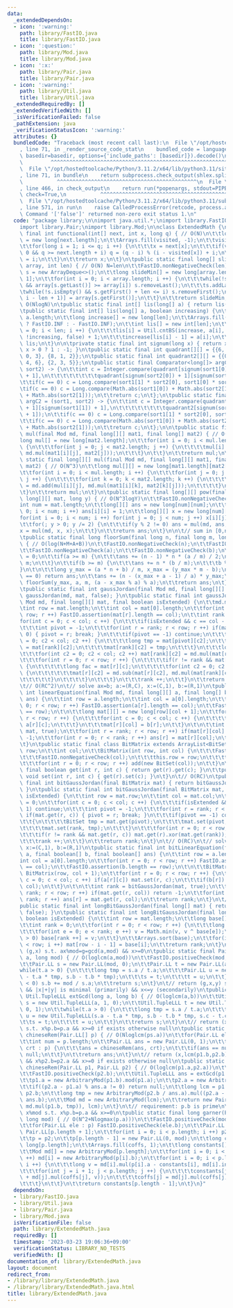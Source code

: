 ```yaml
---
data:
  _extendedDependsOn:
  - icon: ':warning:'
    path: library/FastIO.java
    title: library/FastIO.java
  - icon: ':question:'
    path: library/Mod.java
    title: library/Mod.java
  - icon: ':x:'
    path: library/Pair.java
    title: library/Pair.java
  - icon: ':warning:'
    path: library/Util.java
    title: library/Util.java
  _extendedRequiredBy: []
  _extendedVerifiedWith: []
  _isVerificationFailed: false
  _pathExtension: java
  _verificationStatusIcon: ':warning:'
  attributes: {}
  bundledCode: "Traceback (most recent call last):\n  File \"/opt/hostedtoolcache/Python/3.11.2/x64/lib/python3.11/site-packages/onlinejudge_verify/documentation/build.py\"\
    , line 71, in _render_source_code_stat\n    bundled_code = language.bundle(stat.path,\
    \ basedir=basedir, options={'include_paths': [basedir]}).decode()\n          \
    \         ^^^^^^^^^^^^^^^^^^^^^^^^^^^^^^^^^^^^^^^^^^^^^^^^^^^^^^^^^^^^^^^^^^^^^^^^^^^^^^^^^\n\
    \  File \"/opt/hostedtoolcache/Python/3.11.2/x64/lib/python3.11/site-packages/onlinejudge_verify/languages/user_defined.py\"\
    , line 71, in bundle\n    return subprocess.check_output(shlex.split(command))\n\
    \           ^^^^^^^^^^^^^^^^^^^^^^^^^^^^^^^^^^^^^^^^^^^^^\n  File \"/opt/hostedtoolcache/Python/3.11.2/x64/lib/python3.11/subprocess.py\"\
    , line 466, in check_output\n    return run(*popenargs, stdout=PIPE, timeout=timeout,\
    \ check=True,\n           ^^^^^^^^^^^^^^^^^^^^^^^^^^^^^^^^^^^^^^^^^^^^^^^^^^^^^^^^^\n\
    \  File \"/opt/hostedtoolcache/Python/3.11.2/x64/lib/python3.11/subprocess.py\"\
    , line 571, in run\n    raise CalledProcessError(retcode, process.args,\nsubprocess.CalledProcessError:\
    \ Command '['false']' returned non-zero exit status 1.\n"
  code: "package library;\n\nimport java.util.*;\nimport library.FastIO;\nimport library.Util;\n\
    import library.Pair;\nimport library.Mod;\n\nclass ExtendedMath {\n\tpublic static\
    \ final int functional(int[] next, int x, long q) { // O(N)\n\t\tlong visited[]\
    \ = new long[next.length];\n\t\tArrays.fill(visited, -1);\n\t\tvisited[x] = 0;\n\
    \t\tfor(long i = 1; i <= q; i ++) {\n\t\t\tx = next[x];\n\t\t\tif(visited[x] >=\
    \ 0 && q >= next.length + i) q = (q - i) % (i - visited[x]) + i;\n\t\t\telse visited[x]\
    \ = i;\n\t\t}\n\t\treturn x;\n\t}\n\tpublic static final long[] slideMin(long[]\
    \ array, int len) { // O(N) N=len\n\t\tFastIO.nonNegativeCheck(len);\n\t\tDeque<Integer>\
    \ s = new ArrayDeque<>();\n\t\tlong slideMin[] = new long[array.length - len +\
    \ 1];\n\t\tfor(int i = 0; i < array.length; i ++) {\n\t\t\twhile(!s.isEmpty()\
    \ && array[s.getLast()] >= array[i]) s.removeLast();\n\t\t\ts.addLast(i);\n\t\t\
    \twhile(!s.isEmpty() && s.getFirst() + len <= i) s.removeFirst();\n\t\t\tslideMin[Math.max(0,\
    \ i - len + 1)] = array[s.getFirst()];\n\t\t}\n\t\treturn slideMin;\n\t}\n\t//\
    \ O(NlogN)\n\tpublic static final int[] lis(long[] a) { return lis(a, true); }\n\
    \tpublic static final int[] lis(long[] a, boolean increasing) {\n\t\tint len =\
    \ a.length;\n\t\tlong increase[] = new long[len];\n\t\tArrays.fill(increase, increasing\
    \ ? FastIO.INF : - FastIO.INF);\n\t\tint lis[] = new int[len];\n\t\tfor(int i\
    \ = 0; i < len; i ++) {\n\t\t\tlis[i] = Util.cntBS(increase, a[i], increasing,\
    \ !increasing, false) + 1;\n\t\t\tincrease[lis[i] - 1] = a[i];\n\t\t}\n\t\treturn\
    \ lis;\n\t}\n\n\tprivate static final int signum(long x) { return x == 0 ? 0 :\
    \ x > 0 ? 1 : -1; }\n\tpublic static final int quadrant[][] = {{6, 5, 4}, {7,\
    \ 0, 3}, {8, 1, 2}};\n\tpublic static final int quadrant2[][] = {{0, 8, 7}, {1,\
    \ 4, 6}, {2, 3, 5}};\n\tpublic static final Comparator<long[]> argC = (sort1,\
    \ sort2) -> {\n\t\tint c = Integer.compare(quadrant[signum(sort1[0]) + 1][signum(sort1[1])\
    \ + 1],\n\t\t\t\t\t\t\t\tquadrant[signum(sort2[0]) + 1][signum(sort2[1]) + 1]);\n\
    \t\tif(c == 0) c = Long.compare(sort1[1] * sort2[0], sort1[0] * sort2[1]);\n\t\
    \tif(c == 0) c = Long.compare(Math.abs(sort1[0]) + Math.abs(sort2[1]), Math.abs(sort2[0])\
    \ + Math.abs(sort2[1]));\n\t\treturn c;\n\t};\n\tpublic static final Comparator<long[]>\
    \ argC2 = (sort1, sort2) -> {\n\t\tint c = Integer.compare(quadrant2[signum(sort1[0])\
    \ + 1][signum(sort1[1]) + 1],\n\t\t\t\t\t\t\t\tquadrant2[signum(sort2[0]) + 1][signum(sort2[1])\
    \ + 1]);\n\t\tif(c == 0) c = Long.compare(sort1[1] * sort2[0], sort1[0] * sort2[1]);\n\
    \t\tif(c == 0) c = Long.compare(Math.abs(sort1[0]) + Math.abs(sort2[1]), Math.abs(sort2[0])\
    \ + Math.abs(sort2[1]));\n\t\treturn c;\n\t};\n\n\tpublic static final long[]\
    \ mul(final Mod md, final long[][] mat1, final long[] mat2) { // O(N^2)\n\t\t\
    long mul[] = new long[mat2.length];\n\t\tfor(int i = 0; i < mul.length; i ++)\
    \ {\n\t\t\tfor(int j = 0; j < mat2.length; j ++) {\n\t\t\t\tmul[i] = md.add(mul[i],\
    \ md.mul(mat1[i][j], mat2[j]));\n\t\t\t}\n\t\t}\n\t\treturn mul;\n\t}\n\tpublic\
    \ static final long[][] mul(final Mod md, final long[][] mat1, final long[][]\
    \ mat2) { // O(N^3)\n\t\tlong mul[][] = new long[mat1.length][mat2[0].length];\n\
    \t\tfor(int i = 0; i < mul.length; i ++) {\n\t\t\tfor(int j = 0; j < mul[i].length;\
    \ j ++) {\n\t\t\t\tfor(int k = 0; k < mat2.length; k ++) {\n\t\t\t\t\tmul[i][j]\
    \ = md.add(mul[i][j], md.mul(mat1[i][k], mat2[k][j]));\n\t\t\t\t}\n\t\t\t}\n\t\
    \t}\n\t\treturn mul;\n\t}\n\tpublic static final long[][] pow(final Mod md, final\
    \ long[][] mat, long y) { // O(N^3logY)\n\t\tFastIO.nonNegativeCheck(y);\n\t\t\
    int num = mat.length;\n\t\tlong[][] ans = new long[num][num];\n\t\tfor(int i =\
    \ 0; i < num; i ++) ans[i][i] = 1;\n\t\tlong[][] x = new long[num][num];\n\t\t\
    for(int i = 0; i < num; i ++) for(int j = 0; j < num; j ++) x[i][j] = mat[i][j];\n\
    \t\tfor(; y > 0; y /= 2) {\n\t\t\tif(y % 2 != 0) ans = mul(md, ans, x);\n\t\t\t\
    x = mul(md, x, x);\n\t\t}\n\t\treturn ans;\n\t}\n\n\t// sum in [0,n) of floor((ai+b)/m)\n\
    \tpublic static final long floorSum(final long n, final long m, long a, long b)\
    \ { // O(log(N+M+A+B))\n\t\tFastIO.nonNegativeCheck(n);\n\t\tFastIO.positiveCheck(m);\n\
    \t\tFastIO.nonNegativeCheck(a);\n\t\tFastIO.nonNegativeCheck(b);\n\t\tlong ans\
    \ = 0;\n\t\tif(a >= m) {\n\t\t\tans += (n - 1) * n * (a / m) / 2;\n\t\t\ta %=\
    \ m;\n\t\t}\n\t\tif(b >= m) {\n\t\t\tans += n * (b / m);\n\t\t\tb %= m;\n\t\t\
    }\n\t\n\t\tlong y_max = (a * n + b) / m, x_max = (y_max * m - b);\n\t\tif(y_max\
    \ == 0) return ans;\n\t\tans += (n - (x_max + a - 1) / a) * y_max;\n\t\tans +=\
    \ floorSum(y_max, a, m, (a - x_max % a) % a);\n\t\treturn ans;\n\t}\n\n\t// O(RC^2)\n\
    \tpublic static final int gaussJordan(final Mod md, final long[][] mat) { return\
    \ gaussJordan(md, mat, false); }\n\tpublic static final int gaussJordan(final\
    \ Mod md, final long[][] mat, final boolean isExtended) {\n\t\tmd.mod(mat);\n\t\
    \tint row = mat.length;\n\t\tint col = mat[0].length;\n\t\tfor(int r = 0; r <\
    \ row; r ++) FastIO.assertion(mat[r].length == col);\n\t\tint rank = 0;\n\t\t\
    for(int c = 0; c < col; c ++) {\n\t\t\tif(isExtended && c == col - 1) continue;\n\
    \t\t\tint pivot = -1;\n\t\t\tfor(int r = rank; r < row; r ++) if(mat[r][c] !=\
    \ 0) { pivot = r; break; }\n\t\t\tif(pivot == -1) continue;\n\t\t\tfor(int c2\
    \ = 0; c2 < col; c2 ++) {\n\t\t\t\tlong tmp = mat[pivot][c2];\n\t\t\t\tmat[pivot][c2]\
    \ = mat[rank][c2];\n\t\t\t\tmat[rank][c2] = tmp;\n\t\t\t}\n\t\t\tlong inv = md.inv(mat[rank][c]);\n\
    \t\t\tfor(int c2 = 0; c2 < col; c2 ++) mat[rank][c2] = md.mul(mat[rank][c2], inv);\n\
    \t\t\tfor(int r = 0; r < row; r ++) {\n\t\t\t\tif(r != rank && mat[r][c] != 0)\
    \ {\n\t\t\t\t\tlong fac = mat[r][c];\n\t\t\t\t\tfor(int c2 = 0; c2 < col; c2 ++)\
    \ {\n\t\t\t\t\t\tmat[r][c2] = md.sub(mat[r][c2], md.mul(mat[rank][c2], fac));\n\
    \t\t\t\t\t}\n\t\t\t\t}\n\t\t\t}\n\t\t\trank ++;\n\t\t}\n\t\treturn rank;\n\t}\n\
    \t// O(RC^2)\n\t// solve ax=b; a:=(R,C), x:=(C,1), b:=(R,1)\n\tpublic static final\
    \ int linearEquation(final Mod md, final long[][] a, final long[] b, final long[]\
    \ ans) {\n\t\tint row = a.length;\n\t\tint col = a[0].length;\n\t\tfor(int r =\
    \ 0; r < row; r ++) FastIO.assertion(a[r].length == col);\n\t\tFastIO.assertion(b.length\
    \ == row);\n\t\n\t\tlong mat[][] = new long[row][col + 1];\n\t\tfor(int r = 0;\
    \ r < row; r ++) {\n\t\t\tfor(int c = 0; c < col; c ++) {\n\t\t\t\tmat[r][c] =\
    \ a[r][c];\n\t\t\t}\n\t\t\tmat[r][col] = b[r];\n\t\t}\n\t\n\t\tint rank = gaussJordan(md,\
    \ mat, true);\n\t\tfor(int r = rank; r < row; r ++) if(mat[r][col] != 0) return\
    \ -1;\n\t\tfor(int r = 0; r < rank; r ++) ans[r] = mat[r][col];\n\t\treturn rank;\n\
    \t}\n\tpublic static final class BitMatrix extends ArrayList<BitSet> {\n\t\tint\
    \ row;\n\t\tint col;\n\t\tBitMatrix(int row, int col) {\n\t\t\tFastIO.nonNegativeCheck(row);\n\
    \t\t\tFastIO.nonNegativeCheck(col);\n\t\t\tthis.row = row;\n\t\t\tthis.col = col;\n\
    \t\t\tfor(int r = 0; r < row; r ++) add(new BitSet(col));\n\t\t}\n\t\t\n\t\tpublic\
    \ final boolean get(int r, int c) { return get(r).get(c); }\n\t\tpublic final\
    \ void set(int r, int c) { get(r).set(c); }\n\t}\n\t// O(RC)\n\tpublic static\
    \ final int bitGaussJordan(final BitMatrix mat) { return bitGaussJordan(mat, false);\
    \ }\n\tpublic static final int bitGaussJordan(final BitMatrix mat, final boolean\
    \ isExtended) {\n\t\tint row = mat.row;\n\t\tint col = mat.col;\n\t\tint rank\
    \ = 0;\n\t\tfor(int c = 0; c < col; c ++) {\n\t\t\tif(isExtended && c == col -\
    \ 1) continue;\n\t\t\tint pivot = -1;\n\t\t\tfor(int r = rank; r < row; r ++)\
    \ if(mat.get(r, c)) { pivot = r; break; }\n\t\t\tif(pivot == -1) continue;\n\t\
    \t\t{\n\t\t\t\tBitSet tmp = mat.get(pivot);\n\t\t\t\tmat.set(pivot, mat.get(rank));\n\
    \t\t\t\tmat.set(rank, tmp);\n\t\t\t}\n\t\t\tfor(int r = 0; r < row; r ++) {\n\t\
    \t\t\tif(r != rank && mat.get(r, c)) mat.get(r).xor(mat.get(rank));\n\t\t\t}\n\
    \t\t\trank ++;\n\t\t}\n\t\treturn rank;\n\t}\n\t// O(RC)\n\t// solve ax=b; a:=(R,C),\
    \ x:=(C,1), b:=(R,1)\n\tpublic static final int bitLinearEquation(final boolean[][]\
    \ a, final boolean[] b, final boolean[] ans) {\n\t\tint row = a.length;\n\t\t\
    int col = a[0].length;\n\t\tfor(int r = 0; r < row; r ++) FastIO.assertion(a[r].length\
    \ == col);\n\t\tFastIO.assertion(b.length == row);\n\t\n\t\tBitMatrix mat = new\
    \ BitMatrix(row, col + 1);\n\t\tfor(int r = 0; r < row; r ++) {\n\t\t\tfor(int\
    \ c = 0; c < col; c ++) if(a[r][c]) mat.set(r, c);\n\t\t\tif(b[r]) mat.set(r,\
    \ col);\n\t\t}\n\t\n\t\tint rank = bitGaussJordan(mat, true);\n\t\tfor(int r =\
    \ rank; r < row; r ++) if(mat.get(r, col)) return -1;\n\t\tfor(int r = 0; r <\
    \ rank; r ++) ans[r] = mat.get(r, col);\n\t\treturn rank;\n\t}\n\t// O(RC)\n\t\
    public static final int longBitGaussJordan(final long[] mat) { return longBitGaussJordan(mat,\
    \ false); }\n\tpublic static final int longBitGaussJordan(final long[] mat, final\
    \ boolean isExtended) {\n\t\tint row = mat.length;\n\t\tlong base[] = new long[row];\n\
    \t\tint rank = 0;\n\t\tfor(int r = 0; r < row; r ++) {\n\t\t\tlong v = mat[r];\n\
    \t\t\tfor(int e = 0; e < rank; e ++) v = Math.min(v, v ^ base[e]);\n\t\t\tif(v\
    \ > 0) base[rank ++] = v;\n\t\t}\n\t\tArrays.sort(base);\n\t\tfor(int i = 0; i\
    \ < row; i ++) mat[row - i - 1] = base[i];\n\t\treturn rank;\n\t}\n\n\t// return\
    \ (g,x) s.t. ax%mod=g=gcd(a,mod) && x>=0\n\tpublic static final Pair.LL invGcd(long\
    \ a, long mod) { // O(loglcm(a,mod))\n\t\tFastIO.positiveCheck(mod, \"mod\");\n\
    \t\tPair.LL s = new Pair.LL(mod, 0);\n\t\tPair.LL t = new Pair.LL(a, 1);\n\t\t\
    while(t.a > 0) {\n\t\t\tlong tmp = s.a / t.a;\n\t\t\tPair.LL u = new Pair.LL(s.a\
    \ - t.a * tmp, s.b - t.b * tmp);\n\t\t\ts = t;\n\t\t\tt = u;\n\t\t}\n\t\tif(s.b\
    \ < 0) s.b += mod / s.a;\n\t\treturn s;\n\t}\n\t// return (g,x,y) s.t. ax+by=g=gcd(a,b)\
    \ && |x|+|y| is minimal (primarily) && x<=y (secondarily)\n\tpublic static final\
    \ Util.TupleLLL extGcd(long a, long b) { // O(loglcm(a,b))\n\t\tUtil.TupleLLL\
    \ s = new Util.TupleLLL(a, 1, 0);\n\t\tUtil.TupleLLL t = new Util.TupleLLL(b,\
    \ 0, 1);\n\t\twhile(t.a > 0) {\n\t\t\tlong tmp = s.a / t.a;\n\t\t\tUtil.TupleLLL\
    \ u = new Util.TupleLLL(s.a - t.a * tmp, s.b - t.b * tmp, s.c - t.c * tmp);\n\t\
    \t\ts = t;\n\t\t\tt = u;\n\t\t}\n\t\treturn s;\n\t}\n\t// return (x, lcm(p.b))\
    \ s.t. x%p.b=p.a && x>=0 if exists otherwise null\n\tpublic static final Pair.LL\
    \ chineseRem(Pair.LL[] p) { // O(Nloglcm(ps.a))\n\t\tfor(Pair.LL ele : p) FastIO.positiveCheck(ele.b);\n\
    \t\tint num = p.length;\n\t\tPair.LL ans = new Pair.LL(0, 1);\n\t\tfor(Pair.LL\
    \ crt : p) {\n\t\t\tans = chineseRem(ans, crt);\n\t\t\tif(ans == null) return\
    \ null;\n\t\t}\n\t\treturn ans;\n\t}\n\t// return (x,lcm(p1.b,p2.b)) s.t. x%p1.b=p1.a\
    \ && x%p2.b=p2.a && x>=0 if exists otherwise null\n\tpublic static final Pair.LL\
    \ chineseRem(Pair.LL p1, Pair.LL p2) { // O(loglcm(p1.a,p2.a))\n\t\tFastIO.positiveCheck(p1.b);\n\
    \t\tFastIO.positiveCheck(p2.b);\n\t\tUtil.TupleLLL ans = extGcd(p1.b, p2.b);\n\
    \t\tp1.a = new ArbitraryMod(p1.b).mod(p1.a);\n\t\tp2.a = new ArbitraryMod(p2.b).mod(p2.a);\n\
    \t\tif((p2.a - p1.a) % ans.a != 0) return null;\n\t\tlong lcm = p1.b / ans.a *\
    \ p2.b;\n\t\tlong tmp = new ArbitraryMod(p2.b / ans.a).mul((p2.a - p1.a) / ans.a,\
    \ ans.b);\n\t\tMod md = new ArbitraryMod(lcm);\n\t\treturn new Pair.LL(md.add(p1.a,\
    \ md.mul(p1.b, tmp)), lcm);\n\t}\n\t// requirement: p.b is prime\n\t// return\
    \ x%mod s.t. x%p.b=p.a && x>=0\n\tpublic static final long garner(Pair.LL[] p,\
    \ long mod) { // O(N^2+Nlogmax(p.a)))\n\t\tFastIO.positiveCheck(mod, \"mod\");\n\
    \t\tfor(Pair.LL ele : p) FastIO.positiveCheck(ele.b);\n\t\tPair.LL p2[] = new\
    \ Pair.LL[p.length + 1];\n\t\tfor(int i = 0; i < p.length; i ++) p2[i] = p[i];\n\
    \t\tp = p2;\n\t\tp[p.length - 1] = new Pair.LL(0, mod);\n\t\tlong coffs[] = new\
    \ long[p.length];\n\t\tArrays.fill(coffs, 1);\n\t\tlong constants[] = new long[p.length];\n\
    \t\tMod md[] = new ArbitraryMod[p.length];\n\t\tfor(int i = 0; i < p.length; i\
    \ ++) md[i] = new ArbitraryMod(p[i].b);\n\t\tfor(int i = 0; i < p.length - 1;\
    \ i ++) {\n\t\t\tlong v = md[i].mul(p[i].a - constants[i], md[i].inv(coffs[i]));\n\
    \t\t\tfor(int j = i + 1; j < p.length; j ++) {\n\t\t\t\tconstants[j] = md[j].mod(constants[j]\
    \ + md[j].mul(coffs[j], v));\n\t\t\t\tcoffs[j] = md[j].mul(coffs[j], p[i].b);\n\
    \t\t\t}\n\t\t}\n\t\treturn constants[p.length - 1];\n\t}\n}"
  dependsOn:
  - library/FastIO.java
  - library/Util.java
  - library/Pair.java
  - library/Mod.java
  isVerificationFile: false
  path: library/ExtendedMath.java
  requiredBy: []
  timestamp: '2023-03-23 19:06:36+09:00'
  verificationStatus: LIBRARY_NO_TESTS
  verifiedWith: []
documentation_of: library/ExtendedMath.java
layout: document
redirect_from:
- /library/library/ExtendedMath.java
- /library/library/ExtendedMath.java.html
title: library/ExtendedMath.java
---
```

